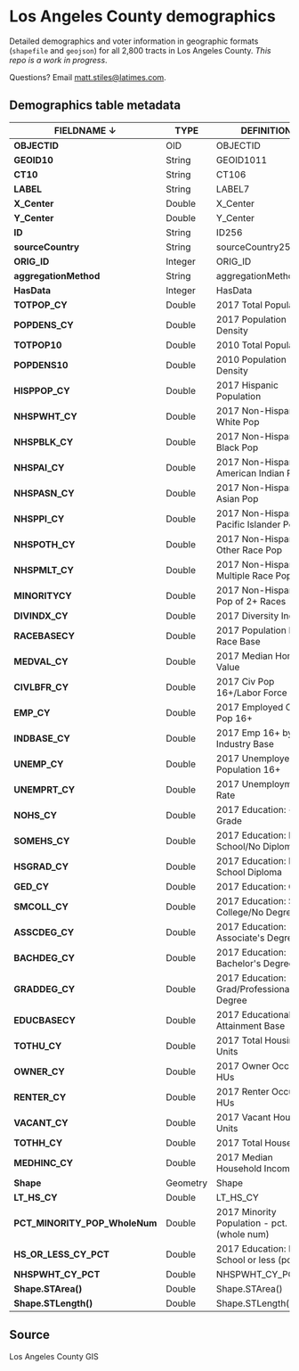 # Los Angeles County demographics

Detailed demographics and voter information in geographic formats (```shapefile``` and ```geojson```) for all 2,800 tracts in Los Angeles County. *This repo is a work in progress*. 

Questions? Email [matt.stiles@latimes.com](mailto:matt.stiles@latimes.com).

## Demographics table metadata

**FIELDNAME &darr;** | TYPE | DEFINITION
---------------- | ---------- | ----------
**OBJECTID** | OID | OBJECTID
**GEOID10** | String | GEOID1011
**CT10** | String | CT106
**LABEL** | String | LABEL7
**X\_Center** | Double | X_Center
**Y\_Center** | Double | Y_Center
**ID** | String | ID256
**sourceCountry** | String | sourceCountry256
**ORIG\_ID** | Integer | ORIG_ID
**aggregationMethod** | String | aggregationMethod256
**HasData** | Integer | HasData
**TOTPOP\_CY** | Double | 2017 Total Population
**POPDENS\_CY** | Double | 2017 Population Density
**TOTPOP10** | Double | 2010 Total Population
**POPDENS10** | Double | 2010 Population Density
**HISPPOP\_CY** | Double | 2017 Hispanic Population
**NHSPWHT\_CY** | Double | 2017 Non-Hispanic White Pop
**NHSPBLK\_CY** | Double | 2017 Non-Hispanic Black Pop
**NHSPAI\_CY** | Double | 2017 Non-Hispanic American Indian Pop
**NHSPASN\_CY** | Double | 2017 Non-Hispanic Asian Pop
**NHSPPI\_CY** | Double | 2017 Non-Hispanic Pacific Islander Pop
**NHSPOTH\_CY** | Double | 2017 Non-Hispanic Other Race Pop
**NHSPMLT\_CY** | Double | 2017 Non-Hispanic Multiple Race Pop
**MINORITYCY** | Double | 2017 Non-Hispanic Pop of 2+ Races
**DIVINDX\_CY** | Double | 2017 Diversity Index
**RACEBASECY** | Double | 2017 Population by Race Base
**MEDVAL\_CY** | Double | 2017 Median Home Value
**CIVLBFR\_CY** | Double | 2017 Civ Pop 16+/Labor Force
**EMP\_CY** | Double | 2017 Employed Civilian Pop 16+
**INDBASE\_CY** | Double | 2017 Emp 16+ by Industry Base
**UNEMP\_CY** | Double | 2017 Unemployed Population 16+
**UNEMPRT\_CY** | Double | 2017 Unemployment Rate
**NOHS\_CY** | Double | 2017 Education: < 9th Grade
**SOMEHS\_CY** | Double | 2017 Education: High School/No Diploma
**HSGRAD\_CY** | Double | 2017 Education: High School Diploma
**GED\_CY** | Double | 2017 Education: GED
**SMCOLL\_CY** | Double | 2017 Education: Some College/No Degree
**ASSCDEG\_CY** | Double | 2017 Education: Associate's Degree
**BACHDEG\_CY** | Double | 2017 Education: Bachelor's Degree
**GRADDEG\_CY** | Double | 2017 Education: Grad/Professional Degree
**EDUCBASECY** | Double | 2017 Educational Attainment Base
**TOTHU\_CY** | Double | 2017 Total Housing Units
**OWNER\_CY** | Double | 2017 Owner Occupied HUs
**RENTER\_CY** | Double | 2017 Renter Occupied HUs
**VACANT\_CY** | Double | 2017 Vacant Housing Units
**TOTHH\_CY** | Double | 2017 Total Households
**MEDHINC\_CY** | Double | 2017 Median Household Income
**Shape** | Geometry | Shape
**LT\_HS\_CY** | Double | LT_HS_CY
**PCT\_MINORITY\_POP\_WholeNum** | Double | 2017 Minority Population - pct. (whole num)
**HS\_OR\_LESS\_CY\_PCT** | Double | 2017 Education: High School or less (pct.)
**NHSPWHT\_CY\_PCT** | Double | NHSPWHT_CY_PCT
**Shape.STArea()** | Double | Shape.STArea()
**Shape.STLength()** | Double | Shape.STLength()

## Source

Los Angeles County GIS